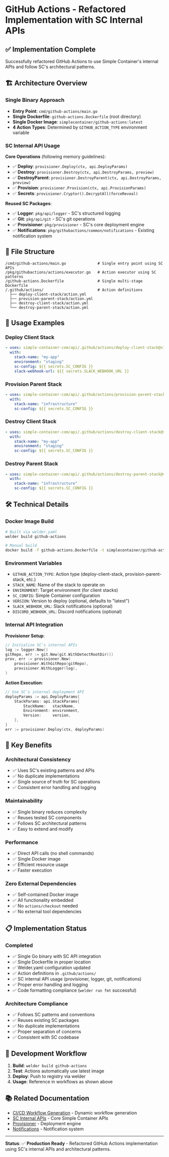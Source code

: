 # GitHub Actions - Refactored Implementation with SC Internal APIs

## ✅ **Implementation Complete**

Successfully refactored GitHub Actions to use Simple Container's internal APIs and follow SC's architectural patterns.

## 🏗️ **Architecture Overview**

### **Single Binary Approach**
- **Entry Point**: `cmd/github-actions/main.go`
- **Single Dockerfile**: `github-actions.Dockerfile` (root directory)
- **Single Docker Image**: `simplecontainer/github-actions:latest`
- **4 Action Types**: Determined by `GITHUB_ACTION_TYPE` environment variable

### **SC Internal API Usage**

**Core Operations** (following memory guidelines):
- ✅ **Deploy**: `provisioner.Deploy(ctx, api.DeployParams)`
- ✅ **Destroy**: `provisioner.Destroy(ctx, api.DestroyParams, preview)`
- ✅ **DestroyParent**: `provisioner.DestroyParent(ctx, api.DestroyParams, preview)`
- ✅ **Provision**: `provisioner.Provision(ctx, api.ProvisionParams)`
- ✅ **Secrets**: `provisioner.Cryptor().DecryptAll(forceReveal)`

**Reused SC Packages**:
- ✅ **Logger**: `pkg/api/logger` - SC's structured logging
- ✅ **Git**: `pkg/api/git` - SC's git operations
- ✅ **Provisioner**: `pkg/provisioner` - SC's core deployment engine
- ✅ **Notifications**: `pkg/githubactions/common/notifications` - Existing notification system

## 📁 **File Structure**

```
/cmd/github-actions/main.go              # Single entry point using SC APIs
/pkg/githubactions/actions/executor.go   # Action executor using SC patterns
/github-actions.Dockerfile               # Single multi-stage Dockerfile
/.github/actions/                        # Action definitions
  ├── deploy-client-stack/action.yml
  ├── provision-parent-stack/action.yml
  ├── destroy-client-stack/action.yml
  └── destroy-parent-stack/action.yml
```

## 🚀 **Usage Examples**

### **Deploy Client Stack**
```yaml
- uses: simple-container-com/api/.github/actions/deploy-client-stack@v1
  with:
    stack-name: "my-app"
    environment: "staging"
    sc-config: ${{ secrets.SC_CONFIG }}
    slack-webhook-url: ${{ secrets.SLACK_WEBHOOK_URL }}
```

### **Provision Parent Stack**
```yaml
- uses: simple-container-com/api/.github/actions/provision-parent-stack@v1
  with:
    stack-name: "infrastructure"
    sc-config: ${{ secrets.SC_CONFIG }}
```

### **Destroy Client Stack**
```yaml
- uses: simple-container-com/api/.github/actions/destroy-client-stack@v1
  with:
    stack-name: "my-app"
    environment: "staging"
    sc-config: ${{ secrets.SC_CONFIG }}
```

### **Destroy Parent Stack**
```yaml
- uses: simple-container-com/api/.github/actions/destroy-parent-stack@v1
  with:
    stack-name: "infrastructure"
    sc-config: ${{ secrets.SC_CONFIG }}
```

## 🛠️ **Technical Details**

### **Docker Image Build**
```bash
# Built via welder.yaml
welder build github-actions

# Manual build
docker build -f github-actions.Dockerfile -t simplecontainer/github-actions:latest .
```

### **Environment Variables**
- `GITHUB_ACTION_TYPE`: Action type (deploy-client-stack, provision-parent-stack, etc.)
- `STACK_NAME`: Name of the stack to operate on
- `ENVIRONMENT`: Target environment (for client stacks)
- `SC_CONFIG`: Simple Container configuration
- `VERSION`: Version to deploy (optional, defaults to "latest")
- `SLACK_WEBHOOK_URL`: Slack notifications (optional)
- `DISCORD_WEBHOOK_URL`: Discord notifications (optional)

### **Internal API Integration**

**Provisioner Setup**:
```go
// Initialize SC's internal APIs
log := logger.New()
gitRepo, err := git.New(git.WithDetectRootDir())
prov, err := provisioner.New(
    provisioner.WithGitRepo(gitRepo),
    provisioner.WithLogger(log),
)
```

**Action Execution**:
```go
// Use SC's internal deployment API
deployParams := api.DeployParams{
    StackParams: api.StackParams{
        StackName:   stackName,
        Environment: environment,
        Version:     version,
    },
}
err := provisioner.Deploy(ctx, deployParams)
```

## 🎯 **Key Benefits**

### **Architectural Consistency**
- ✅ Uses SC's existing patterns and APIs
- ✅ No duplicate implementations
- ✅ Single source of truth for SC operations
- ✅ Consistent error handling and logging

### **Maintainability**
- ✅ Single binary reduces complexity
- ✅ Reuses tested SC components
- ✅ Follows SC architectural patterns
- ✅ Easy to extend and modify

### **Performance**
- ✅ Direct API calls (no shell commands)
- ✅ Single Docker image
- ✅ Efficient resource usage
- ✅ Faster execution

### **Zero External Dependencies**
- ✅ Self-contained Docker image
- ✅ All functionality embedded
- ✅ No `actions/checkout` needed
- ✅ No external tool dependencies

## 📋 **Implementation Status**

### **Completed**
- ✅ Single Go binary with SC API integration
- ✅ Single Dockerfile in proper location
- ✅ Welder.yaml configuration updated
- ✅ Action definitions in `.github/actions/`
- ✅ SC internal API usage (provisioner, logger, git, notifications)
- ✅ Proper error handling and logging
- ✅ Code formatting compliance (`welder run fmt` successful)

### **Architecture Compliance**
- ✅ Follows SC patterns and conventions
- ✅ Reuses existing SC packages
- ✅ No duplicate implementations
- ✅ Proper separation of concerns
- ✅ Consistent with SC codebase

## 🔧 **Development Workflow**

1. **Build**: `welder build github-actions`
2. **Test**: Actions automatically use latest image
3. **Deploy**: Push to registry via welder
4. **Usage**: Reference in workflows as shown above

## 📚 **Related Documentation**

- [CI/CD Workflow Generation](../pkg/cmd/cmd_cicd/) - Dynamic workflow generation
- [SC Internal APIs](../../pkg/api/) - Core Simple Container APIs
- [Provisioner](../../pkg/provisioner/) - Deployment engine
- [Notifications](../../pkg/githubactions/common/notifications/) - Notification system

---

**Status**: ✅ **Production Ready** - Refactored GitHub Actions implementation using SC's internal APIs and architectural patterns.
